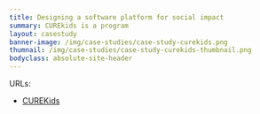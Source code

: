 ```yaml
---
title: Designing a software platform for social impact
summary: CUREkids is a program
layout: casestudy
banner-image: /img/case-studies/case-study-curekids.png
thumnail: /img/case-studies/case-study-curekids-thumbnail.png
bodyclass: absolute-site-header
---
```


URLs:
- [CUREKids](https://cure.org/curekids/?country=kenya#updates)
